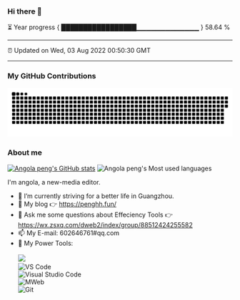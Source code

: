 ### Hi there 👋

⏳ Year progress { █████████████████▁▁▁▁▁▁▁▁▁▁▁▁▁ } 58.64 %

---

⏰ Updated on Wed, 03 Aug 2022 00:50:30 GMT

---
### My GitHub Contributions    

![](https://raw.githubusercontent.com/phh95/phh95/main/assets/github-contribution-grid-snake.svg)          

### About me      

[![Angola peng's GitHub stats](https://github-readme-stats.vercel.app/api?username=phh95&show_icons=true&theme=radical)](https://github.com/anuraghazra/github-readme-stats)
![Angola peng's Most used languages](https://github-readme-stats.vercel.app/api/top-langs/?username=phh95&layout=compact&hide_border=true&langs_count=10)

I'm angola, a new-media editor.    

- 🔭 I’m currently striving for a better life in Guangzhou.     
- 🤔 My blog 👉 https://penghh.fun/         
- 💬 Ask me some questions about Effeciency Tools 👉 https://wx.zsxq.com/dweb2/index/group/88512424255582
- 📫 My E-mail: 602646761#qq.com          
- 🔧 My Power Tools: </br>   
![](https://img.shields.io/badge/%E5%86%99%E4%BD%9C%E5%B7%A5%E5%85%B7-VS%20Code-blue)     
![VS Code](https://img.shields.io/badge/%E5%86%99%E4%BD%9C%E5%B7%A5%E5%85%B7-VS%20Code-blue)     
![Visual Studio Code](https://img.shields.io/badge/Visual_Studio_Code-007ACC?style=flat-square&logo=Visual-Studio-Code&logoColor=white)       
![MWeb](https://img.shields.io/badge/%E5%9B%BE%E5%BA%8A-MWeb-lightgrey)          
![Git](https://img.shields.io/badge/-Git-black?style=plastic&logo=git)     

